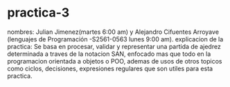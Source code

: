# practica-3
nombres: Julian Jimenez(martes 6:00 am) y Alejandro Cifuentes Arroyave (lenguajes de Programación -S2561-0563 lunes 9:00 am).
explicacion de la practica: Se basa en procesar, validar y representar una partida de ajedrez determinada a traves de la notacion SAN, enfocado mas que todo en la programacion orientada a objetos o POO, ademas de usos de otros topicos como ciclos, decisiones, expresiones regulares que son utiles para esta practica.


